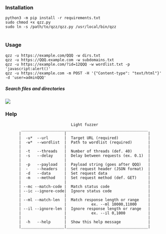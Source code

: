 <h3>Installation</h3>
<code>python3 -m pip install -r requirements.txt</code><br>
<code>sudo chmod +x qzz.py</code><br>
<code>sudo ln -s /path/to/qzz/qzz.py /usr/local/bin/qzz</code><br>
<br>
<h3>Usage</h3>
    <code>qzz -u https://example.com/QQQ -w dirs.txt</code><br>
    <code>qzz -u https://QQQ.example.com -w subdomains.txt</code><br>
    <code>qzz -u https://example.com/?id=12QQQ -w wordlist.txt -p 'javascript:alert()'</code><br>
    <code>qzz -u https://example.com -m POST -H '{"Content-type": "text/html"}' -d 'user=adminQQQ'</code><br>
<h5>Search files and directories</h5>
<a href="https://asciinema.org/a/337647" target="_blank"><img src="https://asciinema.org/a/337647.svg" /></a>
<br>
<h3>Help</h3>

                                 Light fuzzer
           ________________________________________________________
          |                   |                                    |
          |  -u*  --url       |  Target URL (required)             |
          |  -w*  --wordlist  |  Path to wordlist (required)       |
          |                   |                                    |
          |  -t   --threads   |  Number of threads (def. 40)       |
          |  -s   --delay     |  Delay between requests (ex. 0.1)  |
          |                   |                                    |
          |  -p   --payload   |  Payload string (goes after QQQ)   |
          |  -    --headers   |  Set request header (JSON format)  |
          |  -d   --data      |  Set request data                  |
          |  -m   --method    |  Set request method (def. GET)     |
          |                   |                                    |
          | --mc --match-code |  Match status code                 |
          | --ic --ignore-code|  Ignore status code                |
          |                   |                                    |
          | --ml --match-len  |  Match response length or range    |
          |                   |           ex. --ml 10000,11000     |
          | --il --ignore-len |  Ignore response length or range   |
          |                   |           ex. --il 0,1000          |
          |                   |                                    |
          |  -h   --help      |  Show this help message            |
          |___________________|____________________________________|

